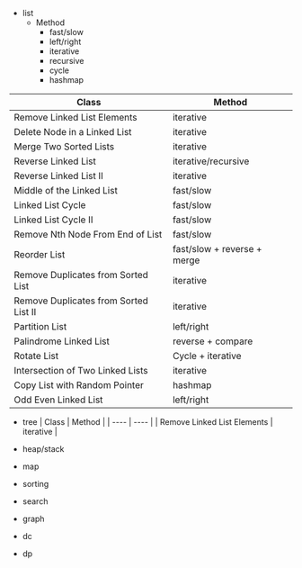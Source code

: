 * list
  * Method
    * fast/slow
    * left/right
    * iterative
    * recursive
    * cycle
    * hashmap

|  Class | Method |
|  ----  | ----  |
| Remove Linked List Elements               | iterative                    |
| Delete Node in a Linked List              | iterative                    |
| Merge Two Sorted Lists                    | iterative                    |
| Reverse Linked List                       | iterative/recursive          |
| Reverse Linked List II                    | iterative          |
| Middle of the Linked List                 | fast/slow                    |
| Linked List Cycle                         | fast/slow                    |
| Linked List Cycle II                      | fast/slow                    |
| Remove Nth Node From End of List          | fast/slow                    |
| Reorder List                              | fast/slow + reverse + merge  |
| Remove Duplicates from Sorted List        | iterative                    |
| Remove Duplicates from Sorted List II     | iterative                    |
| Partition List                            | left/right                   |
| Palindrome Linked List                    | reverse + compare            |
| Rotate List                               | Cycle + iterative            |
| Intersection of Two Linked Lists          | iterative                    |
| Copy List with Random Pointer             | hashmap                      |
| Odd Even Linked List                      | left/right                   |

* tree
  |  Class | Method |
  |  ----  | ----  |
  | Remove Linked List Elements               | iterative                    |

* heap/stack

* map

* sorting

* search

* graph

* dc

* dp
